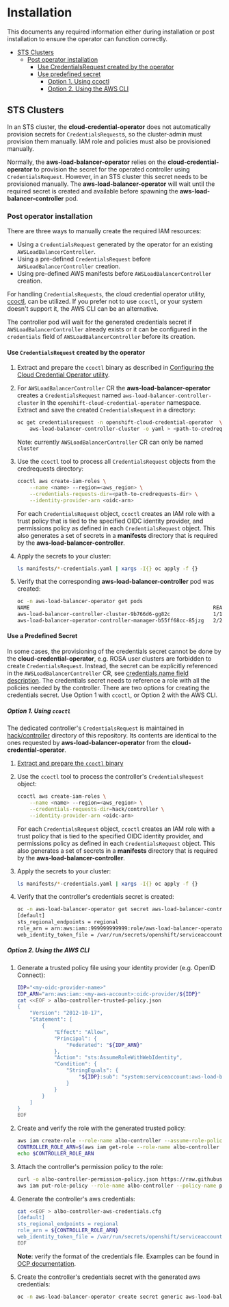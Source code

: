 # Installation

This documents any required information either during installation or
post installation to ensure the operator can function correctly.

- [STS Clusters](#sts-clusters)
    - [Post operator installation](#post-operator-installation)
        - [Use CredentialsRequest created by the operator](#use-credentialsrequest-created-by-the-operator)
        - [Use predefined secret](#use-predefined-secret)
            - [Option 1. Using ccoctl](#option-1-using-ccoctl)
            - [Option 2. Using the AWS CLI](#option-2-using-the-aws-cli)

## STS Clusters
In an STS cluster,  the **cloud-credential-operator** does not automatically provision secrets for `CredentialsRequest`s, 
so the cluster-admin must provision them manually.
IAM role and policies must also be provisioned manually.

Normally, the **aws-load-balancer-operator** relies on the **cloud-credential-operator**
to provision the secret for the operated controller using `CredentialsRequest`. However, in an STS cluster this
secret needs to be provisioned manually. The **aws-load-balancer-operator** will wait until the required
secret is created and available before spawning the **aws-load-balancer-controller** pod.

### Post operator installation

There are three ways to manually create the required IAM resources:
- Using a `CredentialsRequest` generated by the operator for an existing `AWSLoadBalancerController`.
- Using a pre-defined `CredentialsRequest` before `AWSLoadBalancerController` creation.
- Using pre-defined AWS manifests before `AWSLoadBalancerController` creation.

For handling `CredentialsRequests`, the cloud credential operator utility, [ccoctl](https://docs.openshift.com/container-platform/latest/authentication/managing_cloud_provider_credentials/cco-mode-sts.html#cco-ccoctl-configuring_cco-mode-sts), can be utilized.
If you prefer not to use `ccoctl`, or your system doesn't support it, the AWS CLI can be an alternative.

The controller pod will wait for the generated credentials secret if `AWSLoadBalancerController` already exists or it can be configured in the `credentials` field of `AWSLoadBalancerController` before its creation.

#### Use `CredentialsRequest` created by the operator

1. Extract and prepare the `ccoctl` binary as described in [Configuring the Cloud Credential Operator utility](https://docs.openshift.com/container-platform/4.13/authentication/managing_cloud_provider_credentials/cco-mode-sts.html#cco-ccoctl-configuring_cco-mode-sts).

2. For `AWSLoadBalancerController` CR the **aws-load-balancer-operator** creates a `CredentialsRequest` named `aws-load-balancer-controller-cluster` in the `openshift-cloud-credential-operator` namespace. Extract and save the created `CredentialsRequest` in a directory:

    ```bash
    oc get credentialsrequest -n openshift-cloud-credential-operator  \
        aws-load-balancer-controller-cluster -o yaml > <path-to-credrequests-dir>/cr.yaml
    ```
    Note: currently `AWSLoadBalancerController` CR can only be named `cluster`

3. Use the `ccoctl` tool to process all `CredentialsRequest` objects from the credrequests directory:

    ```bash
    ccoctl aws create-iam-roles \
        --name <name> --region=<aws_region> \
        --credentials-requests-dir=<path-to-credrequests-dir> \
        --identity-provider-arn <oidc-arn>
    ```

    For each `CredentialsRequest` object, `ccoctl` creates an IAM role with a trust
    policy that is tied to the specified OIDC identity provider, and permissions
    policy as defined in each `CredentialsRequest` object. This also generates a set
    of secrets in a **manifests** directory that is required
    by the **aws-load-balancer-controller**.

4. Apply the secrets to your cluster:

    ```bash
    ls manifests/*-credentials.yaml | xargs -I{} oc apply -f {}
    ```

5. Verify that the corresponding **aws-load-balancer-controller** pod was created:

    ```bash
    oc -n aws-load-balancer-operator get pods
    NAME                                                            READY   STATUS    RESTARTS   AGE
    aws-load-balancer-controller-cluster-9b766d6-gg82c              1/1     Running   0          137m
    aws-load-balancer-operator-controller-manager-b55ff68cc-85jzg   2/2     Running   0          3h26m
    ```

#### Use a Predefined Secret
In some cases, the provisioning of the credentials secret cannot be done by the **cloud-credential-operator**, e.g. ROSA user clusters are forbidden to create `CredentialsRequest`.
Instead, the secret can be explicitly referenced in the `AWSLoadBalancerController` CR, see [credentials.name field description](./tutorial.md#credentialsname).
The credentials secret needs to reference a role with all the policies needed by the controller.
There are two options for creating the credentials secret.  Use Option 1 with `ccoctl`, or Option 2 with the AWS CLI.

##### Option 1. Using `ccoctl`
The dedicated controller's `CredentialsRequest` is maintained in [hack/controller](../hack/controller/) directory of this repository.
Its contents are identical to the ones requested by **aws-load-balancer-operator** from the **cloud-credential-operator**.

1. [Extract and prepare the `ccoctl` binary](https://docs.openshift.com/container-platform/4.13/authentication/managing_cloud_provider_credentials/cco-mode-sts.html#cco-ccoctl-configuring_cco-mode-sts)

2. Use the `ccoctl` tool to process the controller's `CredentialsRequest` object:

    ```bash
    ccoctl aws create-iam-roles \
        --name <name> --region=<aws_region> \
        --credentials-requests-dir=hack/controller \
        --identity-provider-arn <oidc-arn>
    ```

    For each `CredentialsRequest` object, `ccoctl` creates an IAM role with a trust
    policy that is tied to the specified OIDC identity provider, and permissions
    policy as defined in each `CredentialsRequest` object. This also generates a set
    of secrets in a **manifests** directory that is required
    by the **aws-load-balancer-controller**.

3. Apply the secrets to your cluster:

    ```bash
    ls manifests/*-credentials.yaml | xargs -I{} oc apply -f {}
    ```

4. Verify that the controller's credentials secret is created:

    ```bash
    oc -n aws-load-balancer-operator get secret aws-load-balancer-controller-manual-cluster -o json | jq -r '.data.credentials' | base64 -d
    [default]
    sts_regional_endpoints = regional
    role_arn = arn:aws:iam::999999999999:role/aws-load-balancer-operator-aws-load-balancer-controller
    web_identity_token_file = /var/run/secrets/openshift/serviceaccount/token
    ```

##### Option 2. Using the AWS CLI

1. Generate a trusted policy file using your identity provider (e.g. OpenID Connect):
    ```bash
    IDP="<my-oidc-provider-name>"
    IDP_ARN="arn:aws:iam::<my-aws-account>:oidc-provider/${IDP}"
    cat <<EOF > albo-controller-trusted-policy.json
    {
        "Version": "2012-10-17",
        "Statement": [
            {
                "Effect": "Allow",
                "Principal": {
                    "Federated": "${IDP_ARN}"
                },
                "Action": "sts:AssumeRoleWithWebIdentity",
                "Condition": {
                    "StringEquals": {
                        "${IDP}:sub": "system:serviceaccount:aws-load-balancer-operator:aws-load-balancer-controller-cluster"
                    }
                }
            }
        ]
    }
    EOF
    ```

2. Create and verify the role with the generated trusted policy:
    ```bash
    aws iam create-role --role-name albo-controller --assume-role-policy-document file://albo-controller-trusted-policy.json
    CONTROLLER_ROLE_ARN=$(aws iam get-role --role-name albo-controller | \grep '^ROLE' | \grep -Po 'arn:aws:iam[0-9a-z/:\-_]+')
    echo $CONTROLLER_ROLE_ARN
    ```

3. Attach the controller's permission policy to the role:
    ```bash
    curl -o albo-controller-permission-policy.json https://raw.githubusercontent.com/openshift/aws-load-balancer-operator/main/assets/iam-policy.json
    aws iam put-role-policy --role-name albo-controller --policy-name perms-policy-albo-controller --policy-document file://albo-controller-permission-policy.json
    ```

4. Generate the controller's aws credentials:
    ```bash
    cat <<EOF > albo-controller-aws-credentials.cfg
    [default]
    sts_regional_endpoints = regional
    role_arn = ${CONTROLLER_ROLE_ARN}
    web_identity_token_file = /var/run/secrets/openshift/serviceaccount/token
    EOF
    ```
    **Note**: verify the format of the credentials file. Examples can be found in [OCP documentation](https://docs.openshift.com/container-platform/4.13/authentication/managing_cloud_provider_credentials/cco-mode-sts.html#sts-mode-about_cco-mode-sts).

5. Create the controller's credentials secret with the generated aws credentials:
    ```bash
    oc -n aws-load-balancer-operator create secret generic aws-load-balancer-controller-cluster --from-file=credentials=albo-controller-aws-credentials.cfg
    ```
